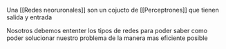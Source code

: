 Una [[Redes neoruronales]] son un cojucto de [[Perceptrones]] que tienen salida y entrada


Nosotros debemos ententer los tipos de redes para poder saber como poder solucionar nuestro  problema de la manera mas eficiente posible